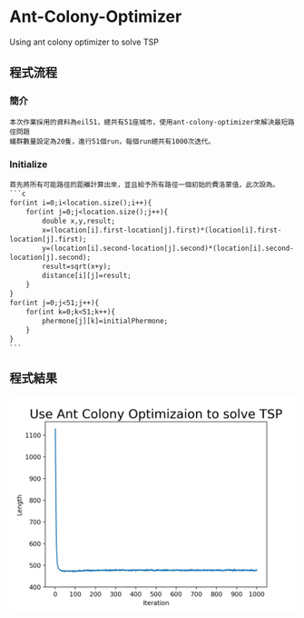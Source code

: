 # Ant-Colony-Optimizer
Using ant colony optimizer to solve TSP
## 程式流程
### 簡介
    本次作業採用的資料為eil51，總共有51座城市，使用ant-colony-optimizer來解決最短路徑問題
    蟻群數量設定為20隻，進行51個run，每個run總共有1000次迭代。
### Initialize
    首先將所有可能路徑的距離計算出來，並且給予所有路徑一個初始的費洛蒙值，此次設為。
    ```c
    for(int i=0;i<location.size();i++){
		for(int j=0;j<location.size();j++){
			double x,y,result;
			x=(location[i].first-location[j].first)*(location[i].first-location[j].first);
			y=(location[i].second-location[j].second)*(location[i].second-location[j].second);
			result=sqrt(x+y);
			distance[i][j]=result;
		}
	}
    for(int j=0;j<51;j++){
		for(int k=0;k<51;k++){
			phermone[j][k]=initialPhermone;
		}
	}
    ```
## 程式結果
![](https://github.com/chaoyen199611/Ant-Colony-Optimizer/blob/main/Figure_1.png)
